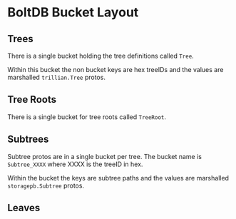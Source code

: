 # BoltDB Bucket Layout

## Trees

There is a single bucket holding the tree definitions called `Tree`.

Within this bucket the non bucket keys are hex treeIDs and the values are 
marshalled `trillian.Tree` protos.

## Tree Roots

There is a single bucket for tree roots called `TreeRoot`.

## Subtrees

Subtree protos are in a single bucket per tree. The bucket name is `Subtree_XXXX`
where XXXX is the treeID in hex.

Within the bucket the keys are subtree paths and the values are marshalled `storagepb.Subtree` protos.

## Leaves

